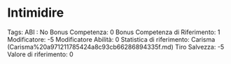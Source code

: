 # Intimidire

Tags: ABI
: No
Bonus Competenza: 0
Bonus Competenza di Riferimento: 1
Modificatore: -5
Modificatore  Abilità: 0
Statistica di riferimento: Carisma (Carisma%20a971211785424a8c93cb66286894335f.md)
Tiro Salvezza: -5
Valore di riferimento: 0